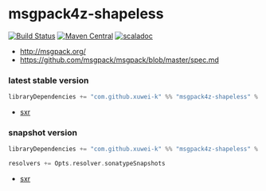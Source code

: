 # msgpack4z-shapeless

[![Build Status](https://secure.travis-ci.org/msgpack4z/msgpack4z-shapeless.png?branch=master)](http://travis-ci.org/msgpack4z/msgpack4z-shapeless)
[![Maven Central](https://maven-badges.herokuapp.com/maven-central/com.github.xuwei-k/msgpack4z-shapeless_2.11/badge.svg)](https://maven-badges.herokuapp.com/maven-central/com.github.xuwei-k/msgpack4z-shapeless_2.11)
[![scaladoc](http://javadoc-badge.appspot.com/com.github.xuwei-k/msgpack4z-shapeless_2.11.svg?label=scaladoc)](http://javadoc-badge.appspot.com/com.github.xuwei-k/msgpack4z-shapeless_2.11)

- <http://msgpack.org/>
- <https://github.com/msgpack/msgpack/blob/master/spec.md>

### latest stable version

```scala
libraryDependencies += "com.github.xuwei-k" %% "msgpack4z-shapeless" % "0.1.0"
```

- [sxr](https://oss.sonatype.org/service/local/repositories/releases/archive/com/github/xuwei-k/msgpack4z-shapeless_2.11/0.1.0/msgpack4z-shapeless_2.11-0.1.0-sxr.jar/!/index.html)

### snapshot version

```scala
libraryDependencies += "com.github.xuwei-k" %% "msgpack4z-shapeless" % "0.1.1-SNAPSHOT"

resolvers += Opts.resolver.sonatypeSnapshots
```

- [sxr](https://oss.sonatype.org/service/local/repositories/snapshots/archive/com/github/xuwei-k/msgpack4z-shapeless_2.11/0.1.1-SNAPSHOT/msgpack4z-shapeless_2.11-0.1.1-SNAPSHOT-sxr.jar/!/index.html)
